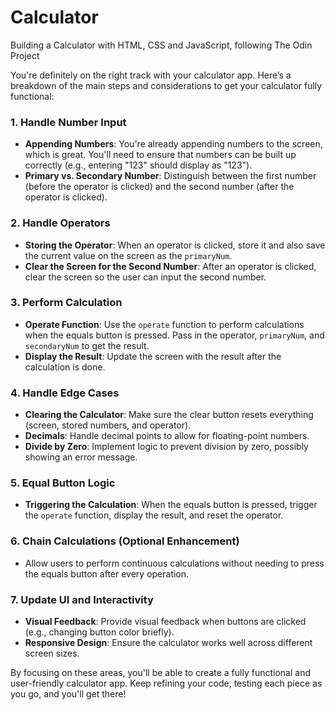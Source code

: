 # Calculator
Building a Calculator with HTML, CSS and JavaScript, following The Odin Project

You're definitely on the right track with your calculator app. Here’s a breakdown of the main steps and considerations to get your calculator fully functional:

### 1. **Handle Number Input**
   - **Appending Numbers**: You're already appending numbers to the screen, which is great. You'll need to ensure that numbers can be built up correctly (e.g., entering "123" should display as "123").
   - **Primary vs. Secondary Number**: Distinguish between the first number (before the operator is clicked) and the second number (after the operator is clicked).

### 2. **Handle Operators**
   - **Storing the Operator**: When an operator is clicked, store it and also save the current value on the screen as the `primaryNum`.
   - **Clear the Screen for the Second Number**: After an operator is clicked, clear the screen so the user can input the second number.

### 3. **Perform Calculation**
   - **Operate Function**: Use the `operate` function to perform calculations when the equals button is pressed. Pass in the operator, `primaryNum`, and `secondaryNum` to get the result.
   - **Display the Result**: Update the screen with the result after the calculation is done.

### 4. **Handle Edge Cases**
   - **Clearing the Calculator**: Make sure the clear button resets everything (screen, stored numbers, and operator).
   - **Decimals**: Handle decimal points to allow for floating-point numbers.
   - **Divide by Zero**: Implement logic to prevent division by zero, possibly showing an error message.

### 5. **Equal Button Logic**
   - **Triggering the Calculation**: When the equals button is pressed, trigger the `operate` function, display the result, and reset the operator.

### 6. **Chain Calculations (Optional Enhancement)**
   - Allow users to perform continuous calculations without needing to press the equals button after every operation.

### 7. **Update UI and Interactivity**
   - **Visual Feedback**: Provide visual feedback when buttons are clicked (e.g., changing button color briefly).
   - **Responsive Design**: Ensure the calculator works well across different screen sizes.

By focusing on these areas, you'll be able to create a fully functional and user-friendly calculator app. Keep refining your code, testing each piece as you go, and you'll get there!